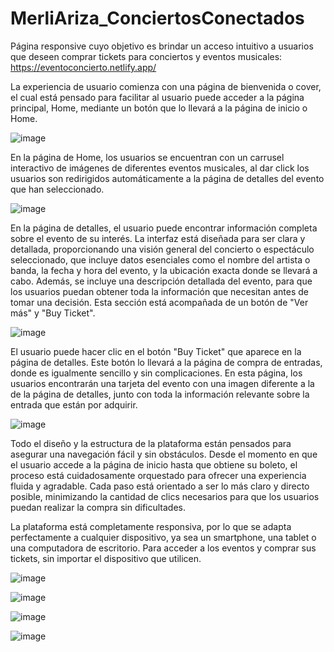 # MerliAriza_ConciertosConectados
Página responsive cuyo objetivo es brindar un acceso intuitivo a usuarios que deseen comprar tickets para conciertos y eventos musicales:
https://eventoconcierto.netlify.app/

La experiencia de usuario comienza con una página de bienvenida o cover, el cual está pensado para facilitar al usuario puede acceder a la página principal, Home, mediante un botón que lo llevará a la página de inicio o Home.

![image](https://github.com/user-attachments/assets/a19b06ce-5f00-4b98-b112-21818d10e93a)

En la página de Home, los usuarios se encuentran con un carrusel interactivo de imágenes de diferentes eventos musicales, al dar click los usuarios son redirigidos automáticamente a la página de detalles del evento que han seleccionado. 

![image](https://github.com/user-attachments/assets/da099156-30e5-4aaf-906a-7491902ec1f9)

En la página de detalles, el usuario puede encontrar información completa sobre el evento de su interés. La interfaz está diseñada para ser clara y detallada, proporcionando una visión general del concierto o espectáculo seleccionado, que incluye datos esenciales como el nombre del artista o banda, la fecha y hora del evento, y la ubicación exacta donde se llevará a cabo. Además, se incluye una descripción detallada del evento, para que los usuarios puedan obtener toda la información que necesitan antes de tomar una decisión. Esta sección está acompañada de un botón de "Ver más" y "Buy Ticket".

![image](https://github.com/user-attachments/assets/454fb3a7-a5fc-49eb-a40f-267d6af7591f)


El usuario puede hacer clic en el botón "Buy Ticket" que aparece en la página de detalles. Este botón lo llevará a la página de compra de entradas, donde es igualmente sencillo y sin complicaciones. En esta página, los usuarios encontrarán una tarjeta del evento con una imagen diferente a la de la página de detalles, junto con toda la información relevante sobre la entrada que están por adquirir. 

![image](https://github.com/user-attachments/assets/edd40c6b-b17a-4081-b165-50e9166f507b)

Todo el diseño y la estructura de la plataforma están pensados para asegurar una navegación fácil y sin obstáculos. Desde el momento en que el usuario accede a la página de inicio hasta que obtiene su boleto, el proceso está cuidadosamente orquestado para ofrecer una experiencia fluida y agradable. Cada paso está orientado a ser lo más claro y directo posible, minimizando la cantidad de clics necesarios para que los usuarios puedan realizar la compra sin dificultades.

La plataforma está completamente responsiva, por lo que se adapta perfectamente a cualquier dispositivo, ya sea un smartphone, una tablet o una computadora de escritorio. Para acceder a los eventos y comprar sus tickets, sin importar el dispositivo que utilicen.

![image](https://github.com/user-attachments/assets/b4f542c5-0d84-49fe-b1f8-8238e9cba54a)

![image](https://github.com/user-attachments/assets/ba562047-88f3-4b81-980a-9c65330701d5)

![image](https://github.com/user-attachments/assets/41dae51b-52ba-42f9-97e7-6875e3154073)

![image](https://github.com/user-attachments/assets/028b89c5-93cf-4daa-8314-9bdc81eeef86)
